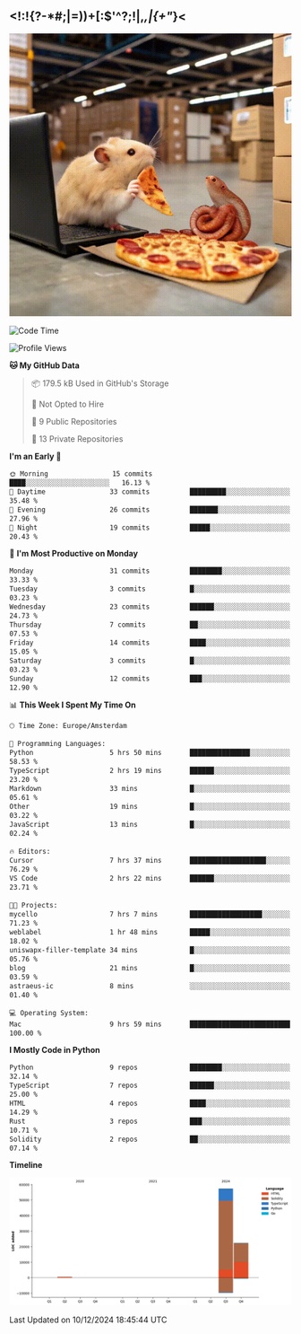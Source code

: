## <!:!{?-*#;|=))+[:$'^?;!|,_,|{\+"_}<

![hamster is coding in front of pc at warehouse. and then, squid eats the pizza](/public/image/0.gif)

<!--START_SECTION:waka-->
![Code Time](http://img.shields.io/badge/Code%20Time-70%20hrs%2041%20mins-blue)

![Profile Views](http://img.shields.io/badge/Profile%20Views-3-blue)

**🐱 My GitHub Data** 

> 📦 179.5 kB Used in GitHub's Storage 
 > 
> 🚫 Not Opted to Hire
 > 
> 📜 9 Public Repositories 
 > 
> 🔑 13 Private Repositories 
 > 
**I'm an Early 🐤** 

```text
🌞 Morning                15 commits          ████░░░░░░░░░░░░░░░░░░░░░   16.13 % 
🌆 Daytime                33 commits          █████████░░░░░░░░░░░░░░░░   35.48 % 
🌃 Evening                26 commits          ███████░░░░░░░░░░░░░░░░░░   27.96 % 
🌙 Night                  19 commits          █████░░░░░░░░░░░░░░░░░░░░   20.43 % 
```
📅 **I'm Most Productive on Monday** 

```text
Monday                   31 commits          ████████░░░░░░░░░░░░░░░░░   33.33 % 
Tuesday                  3 commits           █░░░░░░░░░░░░░░░░░░░░░░░░   03.23 % 
Wednesday                23 commits          ██████░░░░░░░░░░░░░░░░░░░   24.73 % 
Thursday                 7 commits           ██░░░░░░░░░░░░░░░░░░░░░░░   07.53 % 
Friday                   14 commits          ████░░░░░░░░░░░░░░░░░░░░░   15.05 % 
Saturday                 3 commits           █░░░░░░░░░░░░░░░░░░░░░░░░   03.23 % 
Sunday                   12 commits          ███░░░░░░░░░░░░░░░░░░░░░░   12.90 % 
```


📊 **This Week I Spent My Time On** 

```text
🕑︎ Time Zone: Europe/Amsterdam

💬 Programming Languages: 
Python                   5 hrs 50 mins       ███████████████░░░░░░░░░░   58.53 % 
TypeScript               2 hrs 19 mins       ██████░░░░░░░░░░░░░░░░░░░   23.20 % 
Markdown                 33 mins             █░░░░░░░░░░░░░░░░░░░░░░░░   05.61 % 
Other                    19 mins             █░░░░░░░░░░░░░░░░░░░░░░░░   03.22 % 
JavaScript               13 mins             █░░░░░░░░░░░░░░░░░░░░░░░░   02.24 % 

🔥 Editors: 
Cursor                   7 hrs 37 mins       ███████████████████░░░░░░   76.29 % 
VS Code                  2 hrs 22 mins       ██████░░░░░░░░░░░░░░░░░░░   23.71 % 

🐱‍💻 Projects: 
mycello                  7 hrs 7 mins        ██████████████████░░░░░░░   71.23 % 
weblabel                 1 hr 48 mins        █████░░░░░░░░░░░░░░░░░░░░   18.02 % 
uniswapx-filler-template 34 mins             █░░░░░░░░░░░░░░░░░░░░░░░░   05.76 % 
blog                     21 mins             █░░░░░░░░░░░░░░░░░░░░░░░░   03.59 % 
astraeus-ic              8 mins              ░░░░░░░░░░░░░░░░░░░░░░░░░   01.40 % 

💻 Operating System: 
Mac                      9 hrs 59 mins       █████████████████████████   100.00 % 
```

**I Mostly Code in Python** 

```text
Python                   9 repos             ████████░░░░░░░░░░░░░░░░░   32.14 % 
TypeScript               7 repos             ██████░░░░░░░░░░░░░░░░░░░   25.00 % 
HTML                     4 repos             ████░░░░░░░░░░░░░░░░░░░░░   14.29 % 
Rust                     3 repos             ███░░░░░░░░░░░░░░░░░░░░░░   10.71 % 
Solidity                 2 repos             ██░░░░░░░░░░░░░░░░░░░░░░░   07.14 % 
```



**Timeline**

![Lines of Code chart](https://raw.githubusercontent.com/yosui/yosui/master/assets/bar_graph.png)


 Last Updated on 10/12/2024 18:45:44 UTC
<!--END_SECTION:waka-->
